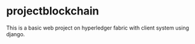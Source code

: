 # projectblockchain
This is a basic web project on hyperledger fabric with client system using django.
